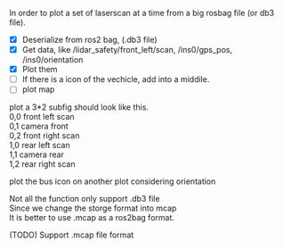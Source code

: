 In order to plot a set of laserscan at a time from a big rosbag file (or db3 file).

- [x] Deserialize from ros2 bag, (.db3 file)
- [x] Get data, like /lidar_safety/front_left/scan, /ins0/gps_pos, /ins0/orientation
- [x] Plot them
- [ ] If there is a icon of the vechicle, add into a middile.
- [ ] plot map

plot a 3*2 subfig should look like this.    
0,0 front left scan   
0,1 camera front   
0,2 front right scan   
1,0 rear left scan   
1,1 camera rear    
1,2 rear right scan   

plot the bus icon on another plot considering orientation

Not all the function only support .db3 file   
Since we change the storge format into mcap   
It is better to use .mcap as a ros2bag format.   

(TODO) Support .mcap file format
